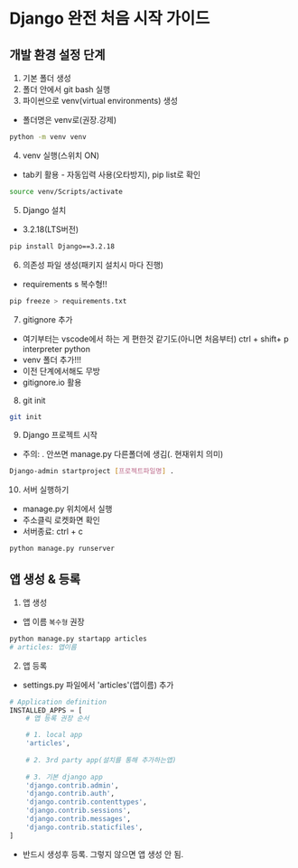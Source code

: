 # Django 완전 처음 시작 가이드
## 개발 환경 설정 단계
1. 기본 폴더 생성
2. 폴더 안에서 git bash 실행
3. 파이썬으로 venv(virtual environments) 생성
  - 폴더명은 venv로(권장.강제)
```bash
python -m venv venv
```
4. venv 실행(스위치 ON)
  - tab키 활용 - 자동입력 사용(오타방지), pip list로 확인
```bash
source venv/Scripts/activate
```

5. Django 설치
  - 3.2.18(LTS버전)
```bash
pip install Django==3.2.18
```
6. 의존성 파일 생성(패키지 설치시 마다 진행)
  - requirements s 복수형!!
```bash
pip freeze > requirements.txt
```
7. gitignore 추가
  - 여기부터는 vscode에서 하는 게 편한것 같기도(아니면 처음부터) ctrl + shift+ p interpreter python
  - venv 폴더 추가!!!
  - 이전 단계에서해도 무방
  - gitignore.io 활용
8. git init 
```bash
git init
```
9. Django 프로젝트 시작
  - 주의: . 안쓰면 manage.py 다른폴더에 생김(. 현재위치 의미)
```bash
Django-admin startproject [프로젝트파일명] .
```
10. 서버 실행하기
  - manage.py 위치에서 실행
  - 주소클릭 로켓화면 확인
  - 서버종료: ctrl + c

```bash
python manage.py runserver
```

## 앱 생성 & 등록

1. 앱 생성
  - 앱 이름 `복수형` 권장
```bash
python manage.py startapp articles
# articles: 앱이름
```

2. 앱 등록
  - settings.py 파일에서 'articles'(앱이름) 추가
```python
# Application definition
INSTALLED_APPS = [
    # 앱 등록 권장 순서

    # 1. local app
    'articles',
    
    # 2. 3rd party app(설치를 통해 추가하는앱)
    
    # 3. 기본 django app
    'django.contrib.admin',
    'django.contrib.auth',
    'django.contrib.contenttypes',
    'django.contrib.sessions',
    'django.contrib.messages',
    'django.contrib.staticfiles',
]
```
  - 반드시 생성후 등록. 그렇지 않으면 앱 생성 안 됨.